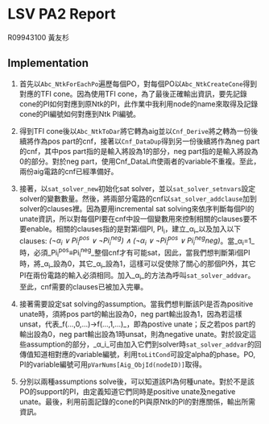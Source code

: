 # LSV PA2 Report
R09943100 黃友杉
## Implementation
1. 首先以`Abc_NtkForEachPo`遍歷每個PO，對每個PO以`Abc_NtkCreateCone`得到對應的TFI cone。因為使用TFI cone，為了最後正確輸出資訊，要先記錄cone的PI如何對應到原Ntk的PI，此作業中我利用node的name來取得及記錄cone的PI編號如何對應到Ntk PI編號。

2. 得到TFI cone後以`Abc_NtkToDar`將它轉為aig並以`Cnf_Derive`將之轉為一份後續將作為pos part的cnf，接著以`Cnf_DataDup`得到另一份後續將作為neg part的cnf，其中pos part指的是輸入將設為1的部分，neg part指的是輸入將設為0的部分。對於neg part，使用Cnf_DataLift使兩者的variable不重複。至此，兩份aig電路的cnf已經準備好。

3. 接著，以`sat_solver_new`初始化sat solver，並以`sat_solver_setnvars`設定solver的變數數量。然後，將兩部分電路的cnf以`sat_solver_addclause`加到solver的clauses裡。因為要用incremental sat solving來依序判斷每個PI的unate資訊，所以對每個PI要在cnf中設一個變數用來控制相關的clauses要不要enable。相關的clauses指的是對第i個PI, PI<sub>i</sub>，建立_α<sub>i</sub>_以及加入以下clauses: _(¬α<sub>i</sub> ∨ Pi<sub>i</sub><sup>pos</sup> ∨ ¬Pi<sub>i</sub><sup>neg</sup>) ∧ (¬α<sub>i</sub> ∨ ¬Pi<sub>i</sub><sup>pos</sup> ∨ Pi<sub>i</sub><sup>neg</sup>neg)_。當_α<sub>i</sub>=1_時，必須_Pi<sub>i</sub><sup>pos</sup>≡Pi<sub>i</sub><sup>neg</sup>_整個cnf才有可能sat，因此，當我們想判斷第i個PI時，將_α<sub>i</sub>_設為0，其它_α<sub>i</sub>_設為1，這樣可以促使除了關心的那個PI外，其它PI在兩份電路的輸入必須相同。加入_α<sub>i</sub>_的方法為呼叫`sat_solver_addvar`。至此，cnf需要的clauses已被加入完畢。

4. 接著需要設定sat solving的assumption。當我們想判斷該PI是否為positive unate時，須將pos part的輸出設為0，neg part輸出設為1，因為若這樣unsat，代表_f(...,0,...)→f(...,1,...)_，即為postive unate；反之若pos part的輸出設為0，neg part輸出設為1時unsat，則為negative unate。對於設定這些assumption的部分，_α_i_可由加入它們到solver時`sat_solver_addvar`的回傳值知道相對應的variable編號，利用`toLitCond`可設定alpha的phase。PO, PI的variable編號可用`pVarNums[Aig_ObjId(nodeID)]`取得。

5. 分別以兩種assumptions solve後，可以知道該PI為何種unate。對於不是該PO的support的PI，由定義知道它們同時是positive unate及negative unate。最後，利用前面記錄的cone的PI與原Ntk的PI的對應關係，輸出所需資訊。
